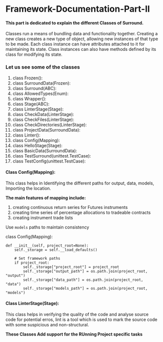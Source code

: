 # Framework-Documentation-Part-II
#### This part is dedicated to explain the different **Classes** of Surround.
Classes run a means of bundling data and functionality together. Creating a new class creates a new type of object, allowing new instances of that type to be made. Each class instance can have attributes attached to it for maintaining its state. Class instances can also have methods defined by its class for modifying its state.

### Let us see some of the classes 
1. 	class Frozen():
2.	class SurroundData(Frozen):
3.	class Surround(ABC):
4.	class AllowedTypes(Enum):
5.	class Wrapper():
6.	class Stage(ABC):
7.	class LinterStage(Stage):
8.	class CheckData(LinterStage):
9.	class CheckFiles(LinterStage):
10.	class CheckDirectories(LinterStage):
11.	class ProjectData(SurroundData):
12.	class Linter():
13.	class Config(Mapping):
14.	class HelloStage(Stage):
15.	class BasicData(SurroundData):
16.	class TestSurround(unittest.TestCase):
17.	class TestConfig(unittest.TestCase):

#### Class Config(Mapping): 

This class helps in Identifying the different paths for output, data, models, Importing the location.

**The main features of mapping include:**

1.	creating continuous return series for Futures instruments
2.	creating time series of percentage allocations to tradeable contracts
3.	creating instrument trade lists

Use `models` paths to maintain consistency

class Config(Mapping):

    def __init__(self, project_root=None):
        self._storage = self.__load_defaults()

        # Set framework paths
        if project_root:
            self._storage["project_root"] = project_root
            self._storage["output_path"] = os.path.join(project_root, "output")
            self._storage["data_path"] = os.path.join(project_root, "data")
            self._storage["models_path"] = os.path.join(project_root, "models")
            
#### Class LinterStage(Stage):

This class helps in verifying the quality of the code and analyse source code for potential erros,
lint is a tool which is used to mark the source code with some suspicious and non-structural.

**These Classes Add support for the RUnning Project specific tasks**













